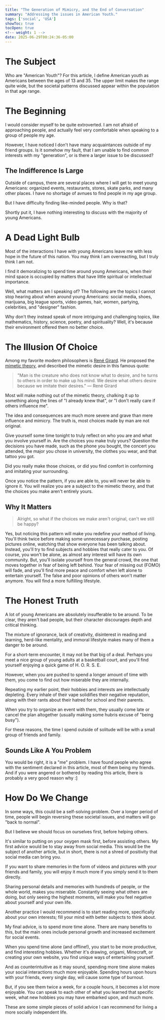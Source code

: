 ```yaml
---
title: "The Generation of Mimicry, and the End of Conversation"
summary: "Addressing the issues in American Youth."
tags: ['social', 'USA']
showToc: true
tocOpen: true
<!-- weight: 1 -->
date: 2025-06-29T00:24:36-05:00
---
```


# The Subject
Who are "American Youth"? For this article, I define American youth as Americans between the ages of 13 and 35. The upper limit makes the range quite wide, but the societal patterns discussed appear within the population in that age range.

# The Beginning
I would consider myself to be quite extroverted. I am not afraid of approaching people, and actually feel very comfortable when speaking to a group of people my age.

However, I have noticed I don't have many acquaintances outside of my friend groups. Is it somehow my fault, that I am unable to find common interests with my "generation", or is there a larger issue to be discussed?

## The Indifference Is Large
Outside of campus, there are several places where I will get to meet young Americans: organized events, restaurants, stores, skate parks, and many other places. I have no shortage of avnues to find people in my age group.

But I have difficulty finding like-minded people. Why is that?

Shortly put it, I have nothing interesting to discuss with the majority of young Americans.

# A Dead Light Bulb
Most of the interactions I have with young Americans leave me with less hope in the future of this nation. You may think I am overreacting, but I truly think I am not.

I find it demoralizing to spend time around young Americans, when their mind space is occupied by matters that have little spiritual or intellectual importance.

Well, what matters am I speaking of? The following are the topics I cannot stop hearing about when around young Americans: social media, shoes, marijuana, big league sports, video games, hair, women, partying, celebrities, and "designer" fashion.

Why don't they instead speak of more intriguing and challenging topics, like mathematics, history, science, poetry, and spirituality? Well, it's because their environment offered them no better choice.

# The Illusion Of Choice
Among my favorite modern philosophers is [René Girard](https://en.wikipedia.org/wiki/Ren%C3%A9_Girard). He proposed the [mimetic theory](https://en.wikipedia.org/wiki/Mimetic_theory), and described the mimetic desire in this famous quote:
>"Man is the creature who does not know what to desire, and he turns to others in order to make up his mind. We desire what others desire because we imitate their desires."
> — René Girard

Most will make nothing out of the mimetic theory, chalking it up to something along the lines of "I already knew that", or "I don't really care if others influence me".

The idea and consequences are much more severe and grave than mere influence and mimicry. The truth is, most choices made by man are not original.

Give yourself some time tonight to truly reflect on who you are and what you involve yourself in. Are the choices you make truly yours? Question the decisions you have made, such as the phone you bought, the concert you attended, the major you chose in university, the clothes you wear, and that tattoo you got.

Did you really make those choices, or did you find comfort in conforming and imitating your surrounding.

Once you notice the pattern, if you are able to, you will never be able to ignore it. You will realize you are a subject to the mimetic theory, and that the choices you make aren't entirely yours.

## Why It Matters
> Alright, so what if the choices we make aren't original, can't we still be happy?

Yes, but noticing this pattern will make you redefine your method of living. You'll think twice before making some unnecessary purchase, posting pictures online, watching that show everyone has been talking about. Instead, you'll try to find subjects and hobbies that really cater to you. Of course, you won't be alone, as almost any interest will have its own community. But, you'll isolate yourself from the general crowd, the one that moves together in fear of being left behind. Your fear of missing out (FOMO) will fade, and you'll find more peace and comfort when left alone to entertain yourself. The false and poor opinions of others won't matter anymore. You will find a more fulfilling lifestyle.

# The Honest Truth
A lot of young Americans are absolutely insufferable to be around. To be clear, they aren't bad people, but their character discourages depth and critical thinking.

The mixture of ignorance, lack of creativity, disinterest in reading and learning, herd-like mentality, and immoral lifestyle makes many of them a danger to be around.

For a short-term encounter, it may not be that big of a deal. Perhaps you meet a nice group of young adults at a basketball court, and you'll find yourself enjoying a quick game of H. O. R. S. E.

However, when you are pushed to spend a longer amount of time with them, you come to find out how miserable they are internally.

Repeating my earlier point, their hobbies and interests are intellectually depleting. Every inhale of their vape solidifies their negative reputation, along with their rants about their hatred for school and their parents.

When you try to organize an event with them, they usually come late or cancel the plan altogether (usually making some hubris excuse of "being busy").

For these reasons, the time I spend outside of solitude will be with a small group of friends and family.


## Sounds Like A You Problem
You would be right, it is a "me" problem. I have found people who agree with the sentiment declared in this article, most of them being my friends. And if you were angered or bothered by reading this article, there is probably a very good reason why :]


# How Do We Change
In some ways, this could be a self-solving problem. Over a longer period of time, people will begin reversing these societal issues, and matters will go "back to normal".

But I believe we should focus on ourselves first, before helping others.

It's similar to putting on your oxygen mask first, before assisting others. My first advice would be to stay away from social media. This would be the subject of another article, but in short, there is not a shred of positivity that social media can bring you.

If you want to share memories in the form of videos and pictures with your friends and family, you will enjoy it much more if you simply send it to them directly.

Sharing personal details and memories with hundreds of people, or the whole world, makes you miserable. Constantly seeing what others are doing, but only seeing the highest moments, will make you feel negative about yourself and your own life.

Another practice I would recommend is to start reading more, specifically about your own interests; fill your mind with better subjects to think about.

My final advice, is to spend more time alone. There are many benefits to this, but the main ones include personal growth and increased excitement for social events.

When you spend time alone (and offline!), you start to be more productive, and find interesting hobbies. Whether it's drawing, origami, Minecraft, or creating your own website, you find unique ways of entertaining yourself.

And as counterintuitive as it may sound, spending more time alone makes your social interactions much more enjoyable. Spending hours upon hours with your friends, every single day, will cause some type of burnout.

But, if you see them twice a week, for a couple hours, it becomes a lot more enjoyable. You can speak to each other of what you learned that specific week, what new hobbies you may have embarked upon, and much more.

These are some simple pieces of solid advice I can recommend for living a more socially independent life.
